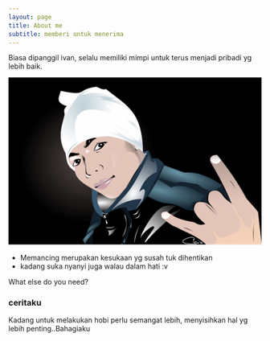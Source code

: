 ```yaml
---
layout: page
title: About me
subtitle: memberi untuk menerima
---
```


Biasa dipanggil ivan, selalu memiliki mimpi untuk terus menjadi pribadi yg lebih baik.

![img](/img/vank.png) 

- Memancing merupakan kesukaan yg susah tuk dihentikan
- kadang suka nyanyi juga walau dalam hati :v

What else do you need?

### ceritaku

Kadang untuk melakukan hobi perlu semangat lebih, menyisihkan hal yg lebih penting..Bahagiaku
